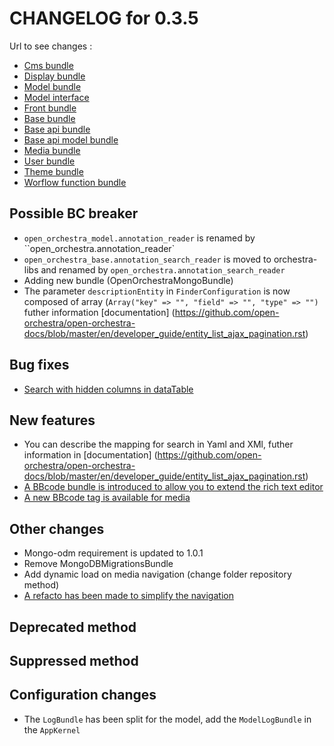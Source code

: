 # CHANGELOG for 0.3.5

Url to see changes : 

 - [Cms bundle](https://github.com/open-orchestra/open-orchestra-cms-bundle/compare/v0.3.4...v0.3.5)
 - [Display bundle](https://github.com/open-orchestra/open-orchestra-display-bundle/compare/v0.3.4...v0.3.5)
 - [Model bundle](https://github.com/open-orchestra/open-orchestra-model-bundle/compare/v0.3.4...v0.3.5)
 - [Model interface](https://github.com/open-orchestra/open-orchestra-model-interface/compare/v0.3.4...v0.3.5)
 - [Front bundle](https://github.com/open-orchestra/open-orchestra-front-bundle/compare/v0.3.4...v0.3.5)
 - [Base bundle](https://github.com/open-orchestra/open-orchestra-base-bundle/compare/v0.3.4...v0.3.5)
 - [Base api bundle](https://github.com/open-orchestra/open-orchestra-base-api-bundle/compare/v0.3.4...v0.3.5)
 - [Base api model bundle](https://github.com/open-orchestra/open-orchestra-base-api-mongo-model-bundle/compare/v0.3.4...v0.3.5)
 - [Media bundle](https://github.com/open-orchestra/open-orchestra-media-bundle/compare/v0.3.4...v0.3.5)
 - [User bundle](https://github.com/open-orchestra/open-orchestra-user-bundle/compare/v0.3.4...v0.3.5)
 - [Theme bundle](https://github.com/open-orchestra/open-orchestra-theme-bundle/compare/v0.3.4...v0.3.5)
 - [Worflow function bundle](https://github.com/open-orchestra/open-orchestra-worflow-function-bundle/compare/v0.3.4...v0.3.5)

## Possible BC breaker

 - ``open_orchestra_model.annotation_reader`` is renamed by ``open_orchestra.annotation_reader`
 - ``open_orchestra_base.annotation_search_reader`` is moved to orchestra-libs and renamed by ``open_orchestra.annotation_search_reader``
 - Adding new bundle (OpenOrchestraMongoBundle)
 - The parameter ``descriptionEntity`` in ``FinderConfiguration`` is now composed of array (``Array("key" => "", "field" => "", "type" => "")`` futher information [documentation] (https://github.com/open-orchestra/open-orchestra-docs/blob/master/en/developer_guide/entity_list_ajax_pagination.rst)

## Bug fixes

- [Search with hidden columns in dataTable](https://trello.com/c/LrDN9srA/1285-1-etq-ubo-je-peux-faire-une-recherche-sur-la-bonne-colonne-dans-le-datatable-lorsque-qu-une-colonne-est-cache)

## New features

- You can describe the mapping for search in Yaml and XMl, futher information in [documentation] (https://github.com/open-orchestra/open-orchestra-docs/blob/master/en/developer_guide/entity_list_ajax_pagination.rst) 
- [A BBcode bundle is introduced to allow you to extend the rich text editor](https://trello.com/c/7ZaSD82H/1289-3-etq-dev-j-ai-acces-a-un-bundle-qui-wrap-la-lib-jbbcode)
- [A new BBcode tag is available for media](https://trello.com/c/xS32c3Rd/1326-3-ajout-des-tags-du-mediabundle)

## Other changes

 - Mongo-odm requirement is updated to 1.0.1
 - Remove MongoDBMigrationsBundle
 - Add dynamic load on media navigation (change folder repository method)
 - [A refacto has been made to simplify the navigation](https://trello.com/c/7oj9DRod/1347-2-faire-une-mecanique-de-strategie-pour-les-liens-de-niveau-0-du-menu-de-navigation)
 
## Deprecated method

## Suppressed method

## Configuration changes

 - The `LogBundle` has been split for the model, add the `ModelLogBundle` in the `AppKernel`
